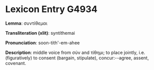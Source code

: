 # Lexicon Entry G4934

**Lemma**: συντίθεμαι

**Transliteration (xlit)**: syntíthemai

**Pronunciation**: soon-tith'-em-ahee

**Description**:
middle voice from σύν and τίθημι; to place jointly, i.e. (figuratively) to consent (bargain, stipulate), concur:--agree, assent, covenant.
